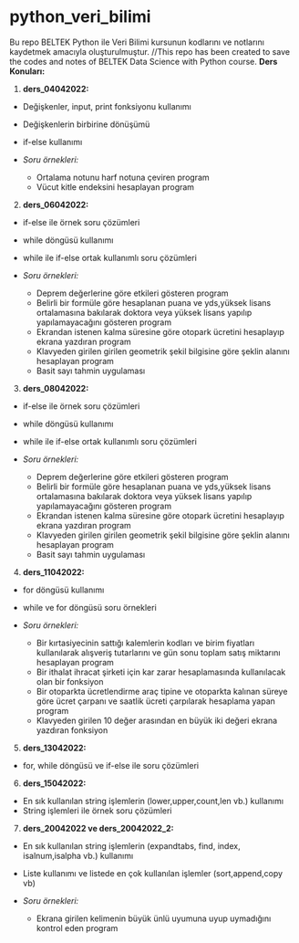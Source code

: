 # python_veri_bilimi
Bu repo BELTEK Python ile Veri Bilimi kursunun kodlarını ve notlarını kaydetmek amacıyla oluşturulmuştur. //This repo has been created to save the codes and notes of BELTEK Data Science with Python course.
**Ders Konuları:**

1. **ders_04042022:**

+ Değişkenler, input, print fonksiyonu kullanımı
+ Değişkenlerin birbirine dönüşümü
+ if-else kullanımı

+ *Soru örnekleri:* 

  -  Ortalama notunu harf notuna çeviren program
  -  Vücut kitle endeksini hesaplayan program


2.  **ders_06042022:**

+ if-else ile örnek soru çözümleri
+ while döngüsü kullanımı
+ while ile if-else ortak kullanımlı soru çözümleri

+ *Soru örnekleri:* 

  - Deprem değerlerine göre etkileri gösteren program
  - Belirli bir formüle göre hesaplanan puana ve yds,yüksek lisans ortalamasına bakılarak doktora veya yüksek lisans yapılıp yapılamayacağını gösteren program
  - Ekrandan istenen kalma süresine göre otopark ücretini hesaplayıp ekrana yazdıran program
  - Klavyeden girilen girilen geometrik şekil bilgisine göre şeklin alanını hesaplayan program
  - Basit sayı tahmin uygulaması


3. **ders_08042022:**
+ if-else ile örnek soru çözümleri
+ while döngüsü kullanımı
+ while ile if-else ortak kullanımlı soru çözümleri

+ *Soru örnekleri:* 

  - Deprem değerlerine göre etkileri gösteren program
  - Belirli bir formüle göre hesaplanan puana ve yds,yüksek lisans ortalamasına bakılarak doktora veya yüksek lisans yapılıp yapılamayacağını gösteren program
  - Ekrandan istenen kalma süresine göre otopark ücretini hesaplayıp ekrana yazdıran program
  - Klavyeden girilen girilen geometrik şekil bilgisine göre şeklin alanını hesaplayan program
  - Basit sayı tahmin uygulaması

4. **ders_11042022:**
+ for döngüsü kullanımı
+ while ve for döngüsü soru örnekleri
+ *Soru örnekleri:* 

  - Bir kırtasiyecinin sattığı kalemlerin kodları ve birim fiyatları kullanılarak alışveriş tutarlarını ve gün sonu toplam satış miktarını hesaplayan program
  - Bir ithalat ihracat şirketi için kar zarar hesaplamasında kullanılacak olan bir fonksiyon
  - Bir otoparkta ücretlendirme araç tipine ve otoparkta kalınan süreye göre ücret çarpanı ve saatlik ücreti çarpılarak hesaplama yapan program
  - Klavyeden girilen 10 değer arasından en büyük iki değeri ekrana yazdıran fonksiyon

5. **ders_13042022:**
+ for, while döngüsü ve if-else ile soru çözümleri

6. **ders_15042022:**
+ En sık kullanılan string işlemlerin (lower,upper,count,len vb.) kullanımı
+ String işlemleri ile örnek soru çözümleri

7. **ders_20042022 ve ders_20042022_2:**
+ En sık kullanılan string işlemlerin (expandtabs, find, index, isalnum,isalpha vb.) kullanımı
+ Liste kullanımı ve listede en çok kullanılan işlemler (sort,append,copy vb)
+ *Soru örnekleri:* 

  - Ekrana girilen kelimenin büyük ünlü uyumuna uyup uymadığını kontrol eden program



